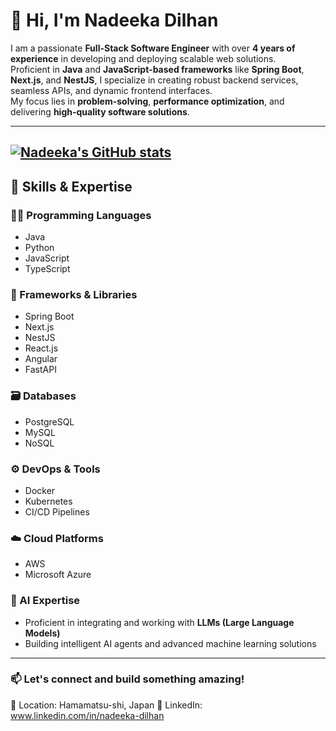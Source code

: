 # 👋 Hi, I'm Nadeeka Dilhan

I am a passionate **Full-Stack Software Engineer** with over **4 years of experience** in developing and deploying scalable web solutions.  
Proficient in **Java** and **JavaScript-based frameworks** like **Spring Boot**, **Next.js**, and **NestJS**, I specialize in creating robust backend services, seamless APIs, and dynamic frontend interfaces.  
My focus lies in **problem-solving**, **performance optimization**, and delivering **high-quality software solutions**.

---
[![Nadeeka's GitHub stats](https://github-readme-stats.vercel.app/api?username=nadee95)](https://github.com/anuraghazra/github-readme-stats)
---

## 🚀 Skills & Expertise

### 🧑‍💻 Programming Languages
- Java
- Python
- JavaScript
- TypeScript

### 🧰 Frameworks & Libraries
- Spring Boot
- Next.js
- NestJS
- React.js
- Angular
- FastAPI

### 🗃️ Databases
- PostgreSQL
- MySQL
- NoSQL

### ⚙️ DevOps & Tools
- Docker
- Kubernetes
- CI/CD Pipelines

### ☁️ Cloud Platforms
- AWS
- Microsoft Azure

### 🤖 AI Expertise
- Proficient in integrating and working with **LLMs (Large Language Models)**
- Building intelligent AI agents and advanced machine learning solutions

---

### 📫 **Let's connect and build something amazing!**

📍 Location: Hamamatsu-shi, Japan
💼 LinkedIn: www.linkedin.com/in/nadeeka-dilhan
